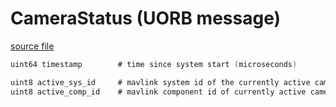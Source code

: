 # CameraStatus (UORB message)



[source file](https://github.com/PX4/PX4-Autopilot/blob/release/1.15/msg/CameraStatus.msg)

```c
uint64 timestamp		# time since system start (microseconds)

uint8 active_sys_id		# mavlink system id of the currently active camera
uint8 active_comp_id 	# mavlink component id of currently active camera

```
